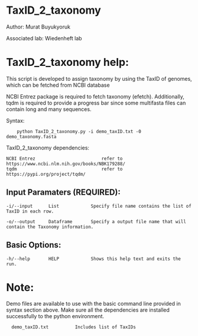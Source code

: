 # TaxID_2_taxonomy

Author: Murat Buyukyoruk

Associated lab: Wiedenheft lab

# TaxID_2_taxonomy help:

This script is developed to assign taxonomy by using the TaxID of genomes, which can be fetched from NCBI database

NCBI Entrez package is required to fetch taxonomy (efetch). Additionally, tqdm is required to provide a progress bar since some multifasta files can contain long and many sequences.
        
Syntax:

        python TaxID_2_taxonomy.py -i demo_taxID.txt -0 demo_taxonomy.fasta

TaxID_2_taxonomy dependencies:

    NCBI Entrez                         refer to https://www.ncbi.nlm.nih.gov/books/NBK179288/
    tqdm                                refer to https://pypi.org/project/tqdm/
	
Input Paramaters (REQUIRED):
----------------------------
	-i/--input		List			Specify file name contains the list of TaxID in each row.

	-o/--output		Dataframe		Specify a output file name that will contain the Taxonomy information.

Basic Options:
--------------
	-h/--help		HELP			Shows this help text and exits the run.
  
# Note:
Demo files are available to use with the basic command line provided in syntax section above. Make sure all the dependencies are installed successfully to the python environment.

      demo_taxID.txt          Includes list of TaxIDs
